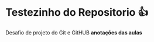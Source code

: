 # Testezinho do Repositorio 👍
Desafio de projeto do Git e GitHUB
<strong>anotações das aulas</strong>
